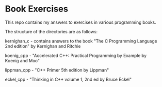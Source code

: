 Book Exercises
==============

This repo contains my answers to exercises in various programming books.

The structure of the directories are as follows:

kernighan_c - contains answers to the book "The C Programming Language 2nd edition" by Kernighan and Ritchie

koenig_cpp - "Accelerated C++: Practical Programming by Example by Koenig and Moo"

lippman_cpp - "C++ Primer 5th edition by Lippman"

eckel_cpp - "Thinking in C++ volume 1, 2nd ed by Bruce Eckel"
